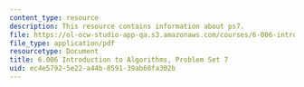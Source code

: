 ```yaml
---
content_type: resource
description: This resource contains information about ps7.
file: https://ol-ocw-studio-app-qa.s3.amazonaws.com/courses/6-006-introduction-to-algorithms-fall-2011/ec4e57925e22a44b859139ab60fa302b_MIT6_006F11_ps7.pdf
file_type: application/pdf
resourcetype: Document
title: 6.006 Introduction to Algorithms, Problem Set 7
uid: ec4e5792-5e22-a44b-8591-39ab60fa302b
---
```

